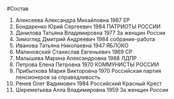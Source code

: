 #Состав
1. Алексеева Александра Михайловна 1987 ЕР
2. Бондаренко Юрий Сергеевич 1984 ПАТРИОТЫ РОССИИ
3. Данилова Татьяна Владимировна 1977 За женщин России
4. Зимогляд Дмитрий Андреевич 1984 собрание-работа
5. Иванова Татьяна Николаевна 1947 ЯБЛОКО
6. Малиновский Станислав Евгеньевич 1969 СР
7. Малышева Марина Александровна 1988 ЛДПР
8. Петрова Елена Петровна 1970 КОММУНИСТЫ РОССИИ
9. Прибыткова Мария Викторовна 1970 Российская партия пенсионеров за справедливость
10. Ренев Олег Вадимович 1984 Российский Красный Крест
11. Шереметьева Алла Владимировна 1959 За женщин России
